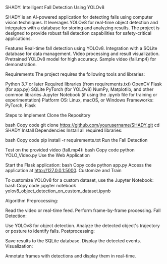 SHADY: Intelligent Fall Detection Using YOLOv8


SHADY is an AI-powered application for detecting falls using computer vision techniques. It leverages YOLOv8 for real-time object detection and integrates with a database for storing and analyzing results. The project is designed to provide robust fall detection capabilities for safety-critical applications.


Features
Real-time fall detection using YOLOv8.
Integration with a SQLite database for data management.
Video processing and result visualization.
Pretrained YOLOv8 model for high accuracy.
Sample video (fall.mp4) for demonstration.



Requirements
The project requires the following tools and libraries:

Python 3.7 or later
Required libraries (from requirements.txt)
OpenCV
Flask (for app.py)
SQLite
PyTorch (for YOLOv8)
NumPy, Matplotlib, and other common libraries
Jupyter Notebook (if using the .ipynb file for training or experimentation)
Platform
OS: Linux, macOS, or Windows
Frameworks: PyTorch, Flask





Steps to Implement
Clone the Repository

bash
Copy code
git clone https://github.com/yourusername/SHADY.git
cd SHADY
Install Dependencies Install all required libraries:

bash
Copy code
pip install -r requirements.txt
Run the Fall Detection

Test on the provided video (fall.mp4):
bash
Copy code
python YOLO_Video.py
Use the Web Application

Start the Flask application:
bash
Copy code
python app.py
Access the application at http://127.0.0.1:5000.
Customize and Train

To customize YOLOv8 for a custom dataset, use the Jupyter Notebook:
bash
Copy code
jupyter notebook yolov8_object_detection_on_custom_dataset.ipynb



Algorithm
Preprocessing:

Read the video or real-time feed.
Perform frame-by-frame processing.
Fall Detection:

Use YOLOv8 for object detection.
Analyze the detected object's trajectory or posture to identify falls.
Postprocessing:

Save results to the SQLite database.
Display the detected events.
Visualization:

Annotate frames with detections and display them in real-time.




